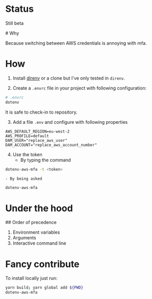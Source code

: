 # Status

Still beta

# Why

Because switching between AWS credentials is annoying with mfa.

# How

1. Install [direnv](https://direnv.net/) or a clone but I've only tested in `direnv`.

2. Create a `.envrc` file in your project with following configuration:

```bash
# .envrc
dotenv
```

It is safe to check-in to repository.

3. Add a file `.env` and configure with following properties

```
AWS_DEFAULT_REGION=eu-west-2
AWS_PROFILE=default
DAM_USER="replace_aws_user"
DAM_ACCOUNT="replace_aws_account_number"
```

4. Use the token
   - By typing the command

```bash
dotenv-aws-mfa -t <token>
```

    - By being asked

```bash
dotenv-aws-mfa
```

# Under the hood

## Order of precedence

1. Environment variables
2. Arguments
3. Interactive command line

# Fancy contribute

To install locally just run:

```bash
yarn build; yarn global add ${PWD}
dotenv-aws-mfa
```
